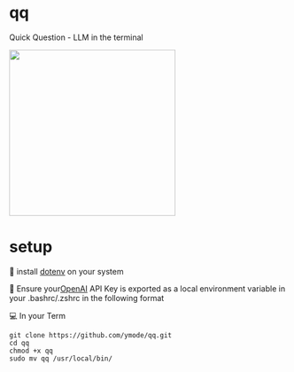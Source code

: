 # qq
Quick Question - LLM in the terminal

<img src="https://github.com/user-attachments/assets/60dce499-561a-4ad0-b98a-67adaaf48e3a" width="300"/>


# setup

💾 install [dotenv](https://github.com/motdotla/dotenv) on your system

🔑 Ensure your[OpenAI](https://openai.com/api/) API Key is exported as a local environment variable in your .bashrc/.zshrc in the following format

💻 In your Term

```export OPENAI_API_KEY=your OpenAI API key
git clone https://github.com/ymode/qq.git
cd qq
chmod +x qq
sudo mv qq /usr/local/bin/

